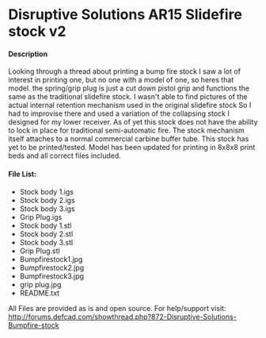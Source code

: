 # Disruptive Solutions AR15 Slidefire stock v2

#### Description

Looking through a thread about printing a bump fire stock I saw a lot of interest in printing one, but no one with a model of one, so heres that model. the spring/grip plug is just a cut down pistol grip and functions the same as the traditional slidefire stock. I wasn't able to find pictures of the actual internal retention mechanism used in the original slidefire stock So I had to improvise there and used a variation of the collapsing stock I designed for my lower receiver. As of yet this stock does not have the ability to lock in place for traditional semi-automatic fire. The stock mechanism itself attaches to a normal commercial carbine buffer tube. This stock has yet to be printed/tested. Model has been updated for printing in 8x8x8 print beds and all correct files included. 

#### File List:

* Stock body 1.igs
* Stock body 2.igs
* Stock body 3.igs
* Grip Plug.igs
* Stock body 1.stl
* Stock body 2.stl
* Stock body 3.stl
* Grip Plug.stl
* Bumpfirestock1.jpg
* Bumpfirestock2.jpg
* Bumpfirestock3.jpg
* grip plug.jpg
* README.txt

All Files are provided as is and open source. For help/support visit: http://forums.defcad.com/showthread.php?872-Disruptive-Solutions-Bumpfire-stock
